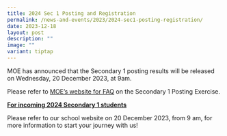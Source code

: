```yaml
---
title: 2024 Sec 1 Posting and Registration
permalink: /news-and-events/2023/2024-sec1-posting-registration/
date: 2023-12-18
layout: post
description: ""
image: ""
variant: tiptap
---
```

<p>MOE has announced that the Secondary 1 posting results will be released on Wednesday, 20 December 2023, at 9am.</p><p>Please refer to <a href="https://www.moe.gov.sg/faq?categoryid=3D7262C657124F7D89561C22E8D5B77A" rel="noopener noreferrer nofollow" target="_blank">MOE’s website for FAQ</a> on the Secondary 1 Posting Exercise.</p><p></p><p></p><p><strong><u>For incoming 2024 Secondary 1 students</u></strong></p><p>Please refer to our school website on 20 December 2023, from 9 am, for more information to start your journey with us!</p>